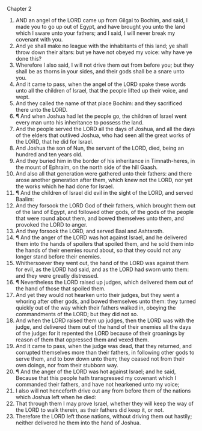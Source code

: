 

Chapter 2

1. AND an angel of the LORD came up from Gilgal to Bochim, and said, I made you to go up out of Egypt, and have brought you unto the land which I sware unto your fathers; and I said, I will never break my covenant with you.
2. And ye shall make no league with the inhabitants of this land; ye shall throw down their altars: but ye have not obeyed my voice: why have ye done this?
3. Wherefore I also said, I will not drive them out from before you; but they shall be as thorns in your sides, and their gods shall be a snare unto you.
4. And it came to pass, when the angel of the LORD spake these words unto all the children of Israel, that the people lifted up their voice, and wept.
5. And they called the name of that place Bochim: and they sacrificed there unto the LORD.
6. ¶ And when Joshua had let the people go, the children of Israel went every man unto his inheritance to possess the land.
7. And the people served the LORD all the days of Joshua, and all the days of the elders that outlived Joshua, who had seen all the great works of the LORD, that he did for Israel.
8. And Joshua the son of Nun, the servant of the LORD, died, being an hundred and ten years old.
9. And they buried him in the border of his inheritance in Timnath-heres, in the mount of Ephraim, on the north side of the hill Gaash.
10. And also all that generation were gathered unto their fathers: and there arose another generation after them, which knew not the LORD, nor yet the works which he had done for Israel.
11. ¶ And the children of Israel did evil in the sight of the LORD, and served Baalim:
12. And they forsook the LORD God of their fathers, which brought them out of the land of Egypt, and followed other gods, of the gods of the people that were round about them, and bowed themselves unto them, and provoked the LORD to anger.
13. And they forsook the LORD, and served Baal and Ashtaroth.
14. ¶ And the anger of the LORD was hot against Israel, and he delivered them into the hands of spoilers that spoiled them, and he sold them into the hands of their enemies round about, so that they could not any longer stand before their enemies.
15. Whithersoever they went out, the hand of the LORD was against them for evil, as the LORD had said, and as the LORD had sworn unto them: and they were greatly distressed.
16. ¶ Nevertheless the LORD raised up judges, which delivered them out of the hand of those that spoiled them.
17. And yet they would not hearken unto their judges, but they went a whoring after other gods, and bowed themselves unto them: they turned quickly out of the way which their fathers walked in, obeying the commandments of the LORD; but they did not so.
18. And when the LORD raised them up judges, then the LORD was with the judge, and delivered them out of the hand of their enemies all the days of the judge: for it repented the LORD because of their groanings by reason of them that oppressed them and vexed them.
19. And it came to pass, when the judge was dead, that they returned, and corrupted themselves more than their fathers, in following other gods to serve them, and to bow down unto them; they ceased not from their own doings, nor from their stubborn way.
20. ¶ And the anger of the LORD was hot against Israel; and he said, Because that this people hath transgressed my covenant which I commanded their fathers, and have not hearkened unto my voice;
21. I also will not henceforth drive out any from before them of the nations which Joshua left when he died:
22. That through them I may prove Israel, whether they will keep the way of the LORD to walk therein, as their fathers did keep it, or not.
23. Therefore the LORD left those nations, without driving them out hastily; neither delivered he them into the hand of Joshua.
